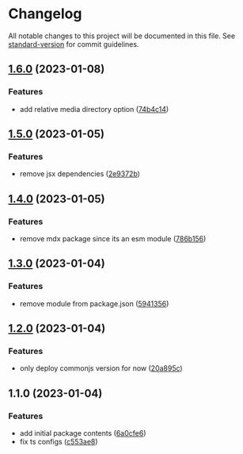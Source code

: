 # Changelog

All notable changes to this project will be documented in this file. See [standard-version](https://github.com/conventional-changelog/standard-version) for commit guidelines.

## [1.6.0](https://github.com/idmontie/nextjs-blog-lib/compare/v1.5.0...v1.6.0) (2023-01-08)


### Features

* add relative media directory option ([74b4c14](https://github.com/idmontie/nextjs-blog-lib/commit/74b4c14d896f6bfd43d83d7ddcf84258e40f6c05))

## [1.5.0](https://github.com/idmontie/nextjs-blog-lib/compare/v1.4.0...v1.5.0) (2023-01-05)


### Features

* remove jsx dependencies ([2e9372b](https://github.com/idmontie/nextjs-blog-lib/commit/2e9372b08f354b84859753f295ef4edb96e9f221))

## [1.4.0](https://github.com/idmontie/nextjs-blog-lib/compare/v1.3.0...v1.4.0) (2023-01-05)


### Features

* remove mdx package since its an esm module ([786b156](https://github.com/idmontie/nextjs-blog-lib/commit/786b156395dbc630ad734e9a65777e7b1e6ed591))

## [1.3.0](https://github.com/idmontie/nextjs-blog-lib/compare/v1.2.0...v1.3.0) (2023-01-04)


### Features

* remove module from package.json ([5941356](https://github.com/idmontie/nextjs-blog-lib/commit/5941356ee42672dce8e0606faef363bd4c14b650))

## [1.2.0](https://github.com/idmontie/nextjs-blog-lib/compare/v1.1.0...v1.2.0) (2023-01-04)


### Features

* only deploy commonjs version for now ([20a895c](https://github.com/idmontie/nextjs-blog-lib/commit/20a895ce16cb43f29881d519eab37d863e7b51e3))

## 1.1.0 (2023-01-04)


### Features

* add initial package contents ([6a0cfe6](https://github.com/idmontie/nextjs-blog-lib/commit/6a0cfe6f88041a6adaf20e520b17e47191b2fa2c))
* fix ts configs ([c553ae8](https://github.com/idmontie/nextjs-blog-lib/commit/c553ae8dd3489e6a2fcd62f008bfaba9e2922f47))
